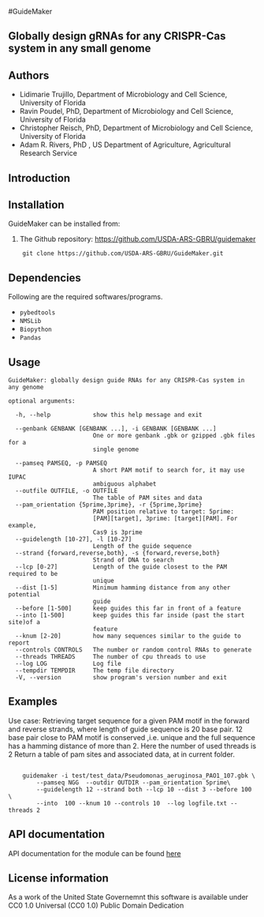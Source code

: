 #GuideMaker
## Globally design gRNAs for any CRISPR-Cas system in any small genome


## Authors

* Lidimarie Trujillo, Department of Microbiology and Cell Science, University of Florida
* Ravin Poudel, PhD, Department of Microbiology and Cell Science, University of Florida
* Christopher Reisch, PhD, Department of Microbiology and Cell Science, University of Florida
* Adam R. Rivers, PhD , US Department of Agriculture, Agricultural Research Service


## Introduction



## Installation

GuideMaker can be installed from:

1. The Github repository: https://github.com/USDA-ARS-GBRU/guidemaker

```{bash}
    git clone https://github.com/USDA-ARS-GBRU/GuideMaker.git
```


## Dependencies

Following are the required softwares/programs.

* ``pybedtools``
* ``NMSLib``
* ``Biopython``
* ``Pandas``


## Usage

```
GuideMaker: globally design guide RNAs for any CRISPR-Cas system in any genome

optional arguments:

  -h, --help            show this help message and exit

  --genbank GENBANK [GENBANK ...], -i GENBANK [GENBANK ...]
                        One or more genbank .gbk or gzipped .gbk files for a
                        single genome

  --pamseq PAMSEQ, -p PAMSEQ
                        A short PAM motif to search for, it may use IUPAC
                        ambiguous alphabet
  --outfile OUTFILE, -o OUTFILE
                        The table of PAM sites and data
  --pam_orientation {5prime,3prime}, -r {5prime,3prime}
                        PAM position relative to target: 5prime:
                        [PAM][target], 3prime: [target][PAM]. For example,
                        Cas9 is 3prime
  --guidelength [10-27], -l [10-27]
                        Length of the guide sequence
  --strand {forward,reverse,both}, -s {forward,reverse,both}
                        Strand of DNA to search
  --lcp [0-27]          Length of the guide closest to the PAM required to be
                        unique
  --dist [1-5]          Minimum hamming distance from any other potential
                        guide
  --before [1-500]      keep guides this far in front of a feature
  --into [1-500]        keep guides this far inside (past the start site)of a
                        feature
  --knum [2-20]         how many sequences similar to the guide to report
  --controls CONTROLS   The number or random control RNAs to generate
  --threads THREADS     The number of cpu threads to use
  --log LOG             Log file
  --tempdir TEMPDIR     The temp file directory
  -V, --version         show program's version number and exit
```

## Examples


Use case: Retrieving target sequence for a given PAM motif in the forward and reverse strands, where length of guide sequence is 20 base pair.
12 base pair close to PAM motif is conserved ,i.e. unique and the full sequence has a hamming distance of more than 2.
Here the number of used threads is 2
Return a table of pam sites and associated data, at in current folder.

```

	guidemaker -i test/test_data/Pseudomonas_aeruginosa_PAO1_107.gbk \
		--pamseq NGG  --outdir OUTDIR --pam_orientation 5prime\
		--guidelength 12 --strand both --lcp 10 --dist 3 --before 100 \
		--into  100 --knum 10 --controls 10  --log logfile.txt --threads 2 

```

## API documentation

API documentation for the module can be found [here](/html/guidemaker/index.html)

## License information

As a work of the United State Governemnt this software is available under  CC0 1.0 Universal (CC0 1.0) Public Domain Dedication